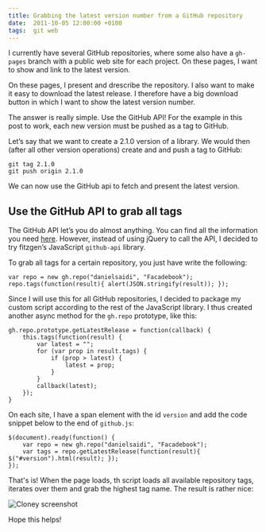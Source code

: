 ```yaml
---
title: Grabbing the latest version number from a GitHub repository
date:  2011-10-05 12:00:00 +0100
tags:  git web
---
```


I currently have several GitHub repositories, where some also have a `gh-pages`
branch with a public web site for each project. On these pages, I want to show
and link to the latest version.

On these pages, I present and drescribe the repository. I also want to make it
easy to download the latest release. I therefore have a big download button in
which I want to show the latest version number.

The answer is really simple. Use the GitHub API! For the example in this post
to work, each new version must be pushed as a tag to GitHub.

Let’s say that we want to create a 2.1.0 version of a library. We would then 
(after all other version operations) create and and push a tag to GitHub:

```
git tag 2.1.0
git push origin 2.1.0
```

We can now use the GitHub api to fetch and present the latest version.


## Use the GitHub API to grab all tags

The GitHub API let’s you do almost anything. You can find all the information
you need [here](http://develop.github.com/p/repo.html). However, instead of using 
jQuery to call the API, I decided to try fitzgen’s JavaScript `github-api` library.

To grab all tags for a certain repository, you just have write the following:

```
var repo = new gh.repo("danielsaidi", "Facadebook");
repo.tags(function(result){ alert(JSON.stringify(result)); });
```

Since I will use this for all GitHub repositories, I decided to package my custom
script according to the rest of the JavaScript library. I thus created another
async method for the `gh.repo` prototype, like this:

```
gh.repo.prototype.getLatestRelease = function(callback) {
    this.tags(function(result) {
        var latest = "";
        for (var prop in result.tags) {
            if (prop > latest) {
                latest = prop;
            }
        }
        callback(latest);
    });
}
```

On each site, I have a span element with the id `version` and add the code
snippet below to the end of `github.js`:

```
$(document).ready(function() {
    var repo = new gh.repo("danielsaidi", "Facadebook");
    var tags = repo.getLatestRelease(function(result){ $("#version").html(result); });
});
```

That's is! When the page loads, th script loads all available repository tags,
iterates over them and grab the highest tag name. The result is rather nice:

![Cloney screenshot](/assets/blog/2011/2011-10-05.png "A version number is now displayed within the download button")

Hope this helps!
